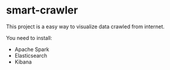 # smart-crawler

This project is a easy way to visualize data crawled from internet.

You need to install:

- Apache Spark
- Elasticsearch
- Kibana



